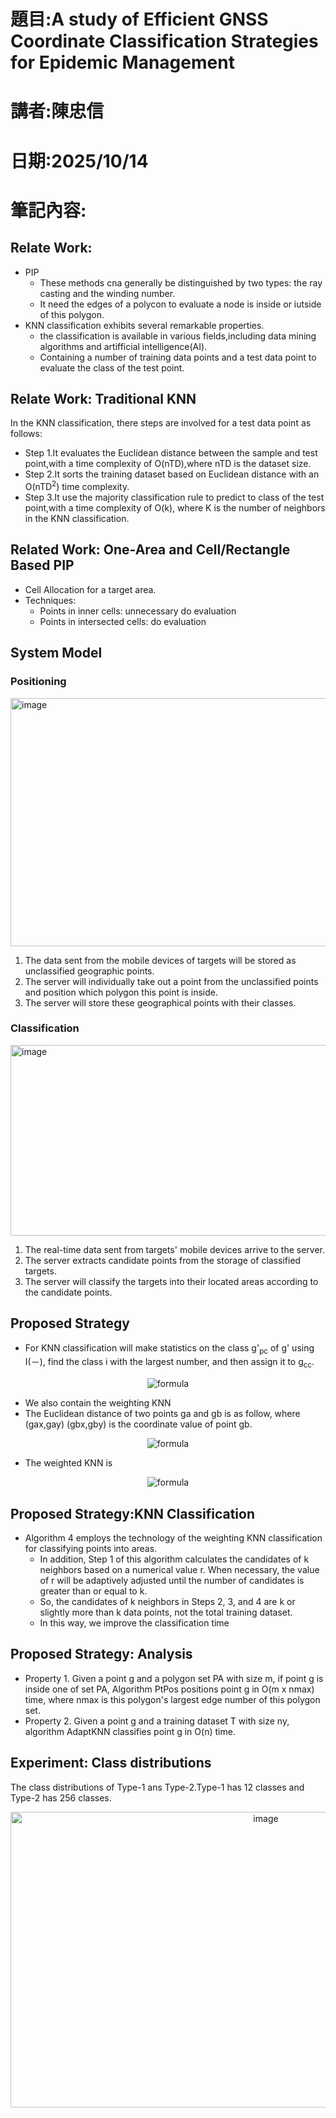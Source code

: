 # 題目:A study of Efficient GNSS Coordinate Classification Strategies for Epidemic Management
# 講者:陳忠信
# 日期:2025/10/14
# 筆記內容:
## Relate Work:
* PIP
  * These methods cna generally be distinguished by two types: the ray casting and the winding number.
  * It need the edges of a polycon to evaluate a node is inside or iutside of this polygon.
* KNN classification exhibits several remarkable properties.
  * the classification is available in various fields,including data mining algorithms and artifficial intelligence(AI).
  * Containing a number of training data points and a test data point to evaluate the class of the test point.
## Relate Work: Traditional KNN
In the KNN classification, there steps are involved for a test data point as follows:
* Step 1.It evaluates the Euclidean distance between the sample and test point,with a time complexity of O(nTD),where nTD is the dataset size.
* Step 2.It sorts the training dataset based on Euclidean distance with an O(nTD<sup>2</sup>) time complexity.
* Step 3.It use the majority classification rule to predict to class of the test point,with a time complexity of O(k), where K is the number of neighbors in the KNN classification.

## Related Work: One-Area and Cell/Rectangle Based PIP
* Cell Allocation for a target area.
* Techniques:
  * Points in inner cells: unnecessary do evaluation
  * Points in intersected cells: do evaluation
## System Model
### Positioning
<img width="1321" height="397" alt="image" src="https://github.com/user-attachments/assets/781e5b80-ebd0-44c5-883a-41376ee27018" />

1. The data sent from the mobile devices of targets will be stored as unclassified geographic points.
2. The server will individually take out a point from the unclassified points and position which polygon this point is inside.
3. The server will store these geographical points with their classes.
### Classification
<img width="760" height="305" alt="image" src="https://github.com/user-attachments/assets/6445ffbb-1046-45bf-b8b3-6727937cc05c" />

1. The real-time data sent from targets' mobile devices arrive to the server.
2. The server extracts candidate points from the storage of classified targets.
3. The server will classify the targets into their located areas according to the candidate points.
## Proposed Strategy  
* For KNN classification will make statistics on the class g'<sub>pc</sub> of g' using I(－), find the class i with the largest number, and then assign it to g<sub>cc</sub>.
<p align="center">
  <img src="https://latex.codecogs.com/png.latex?\dpi{200}\bg_white\fg_black%20g_{cc}=\underset{i}{\arg}(\max\sum_{g'\in%20NB}I(g'_{pc}=i)))" alt="formula"/>
</p>

* We also contain the weighting KNN
* The Euclidean distance of two points ga and gb is as follow, where (gax,gay) (gbx,gby) is the coordinate value of point gb.
<p align="center">
  <img src="https://latex.codecogs.com/png.latex?\dpi{200}\bg_white\fg_black%20d\left(ga,gb\right)=\sqrt{\left(ga_{x}-gb_{x}\right)^2-\left(ga_{y}-gb_{y}\right)^2}" alt="formula"/>
</p>

* The weighted KNN is
<p align="center">
  <img src="https://latex.codecogs.com/png.latex?\dpi{200}\bg_white\fg_black%20g_{cc}=\underset{i}{\arg}(\max\sum_{g'%5Cin%20NB}I(g'_{pc}=i%5Ctimes%20d(g,g')^{-1}))" alt="formula"/>
</p>

## Proposed Strategy:KNN Classification 
* Algorithm 4 employs the technology of the weighting KNN classification for classifying points into areas.
  * In addition, Step 1 of this algorithm calculates the candidates of k neighbors based on a numerical value r. When necessary, the value of r will be adaptively adjusted until the number of candidates is greater than or equal to k.
  * So, the candidates of k neighbors in Steps 2, 3, and 4 are k or slightly more than k data points, not the total training dataset.
  * In this way, we improve the classification time

## Proposed Strategy: Analysis
* Property 1. Given a point g and a polygon set PA with size m, if point g is inside one of set PA, Algorithm PtPos positions point g in O(m x nmax) time, where nmax is this polygon's largest edge number of this polygon set.
* Property 2. Given a point g and a training dataset T with size ny, algorithm AdaptKNN classifies point g in O(n) time.

## Experiment: Class distributions
The class distributions of Type-1 ans Type-2.Type-1 has 12 classes and Type-2 has 256 classes.
<p align="center">
  <img width="801" height="473" alt="image" src="https://github.com/user-attachments/assets/97eb0889-f5a6-4aa1-b9c4-8b3cb8772911" />
</p>
